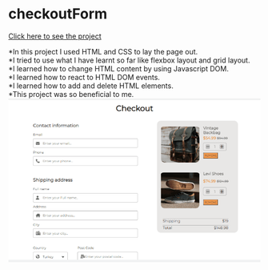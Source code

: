 # checkoutForm

[Click here to see the project](https://mehmetcakir1.github.io/checkoutForm/)

*In this project I used HTML and CSS to lay the page out.<br>
*I tried to use what I have learnt so far like flexbox layout and grid layout.<br>
*I learned how to change HTML content by using Javascript DOM.<br>
*I learned how to react to HTML DOM events.<br>
*I learned how to add and delete HTML elements.<br>
*This project was so beneficial to me.<br>
![](https://github.com/MehmetCakir1/checkoutForm/blob/main/checkout.gif)
